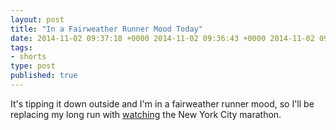 ```yaml
---
layout: post
title: "In a Fairweather Runner Mood Today"
date: 2014-11-02 09:37:18 +0000 2014-11-02 09:36:43 +0000 2014-11-02 09:27:35 +0000
tags:
- shorts
type: post
published: true
---
```


It's tipping it down outside and I'm in a fairweather runner mood, so I'll be replacing my long run with [watching](http://7online.com/nycmarathon/) the New York City marathon.
